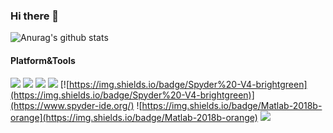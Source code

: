 ### Hi there 👋
![Anurag's github stats](https://github-readme-stats.vercel.app/api?username=LeeSunBowen&show_icons=true)

#### Platform&Tools
[![](https://img.shields.io/badge/Windows-10-2376bc?style=flat-square&logo=windows&logoColor=ffffff)](https://www.microsoft.com/windows/get-windows-10)
[![](https://img.shields.io/badge/-Python-3776AB?style=flat-square&logo=python&logoColor=ffffff)](https://stylus-lang.com/)
[![](https://img.shields.io/badge/-MySQL-003545?style=flat-square&logo=mysql&logoColor=whit)](https://mariadb.com/)
[![](https://img.shields.io/badge/-Git-f05032?style=flat-square&logo=git&logoColor=white)](https://git-scm.com/)
[![https://img.shields.io/badge/Spyder%20-V4-brightgreen](https://img.shields.io/badge/Spyder%20-V4-brightgreen)](https://www.spyder-ide.org/)
![https://img.shields.io/badge/Matlab-2018b-orange](https://img.shields.io/badge/Matlab-2018b-orange)
[![](https://img.shields.io/badge/IDE-Visual%20Studio%20Code-blue?style=flat-square&logo=visual-studio-code&logoColor=ffffff)](https://code.visualstudio.com/)
